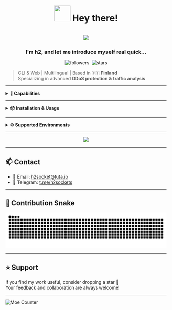 
<div align="center">
  <h1><img src="https://github.com/images/mona-whisper.gif" width="50" height="50" autoplay loop> Hey there!</h1><br>
  <img src="https://i.gifer.com/8V60.gif" width="300" autoplay loop></img><br>
  <h3>I'm h2, and let me introduce myself real quick...</h3>
  <img alt="followers" src="https://img.shields.io/github/followers/h2sockets?label=Followers&style=social">‎‎  ‎ <img src="https://img.shields.io/github/stars/h2sockets?label=Stars" alt="stars">‎‎
</div>

> CLI & Web | Multilingual | Based in 🇫🇮 **Finland**  
> Specializing in advanced **DDoS protection & traffic analysis**

---
<details>
  <summary><strong>🌱 Capabilities</strong></summary>
  
```ruby
## 🛠️ Development Stack

- Platforms: CLI tools & Web apps
- Development: Full-Stack (strong point in: javascript, elixir and web languages)
- OS: Artix & W11

---

## 🌐 Spoken Languages

- 🇫🇮 Finnish (Suomi)  
- 🇬🇧 English  
- 🇫🇷 French

---

## 🔐 Domain Focus

- 🛡️ DDoS Protection  
- 📊 Network Analysis  
- 🔍 Deep Protocol Inspection 
- ⚙️ Real-Time Traffic Intelligence

---

## 🚀 Content

- ⚡ High-performance CLI tools for many purposes
- 🌍 Scalable web interfaces for various needs
- 🔁 Multi-language backend integration  
- 💾 Efficient low-level tooling (Assembly / C)  
- 🧬 Custom protocol analyzers  
- 🕸️ Web/API layer protection  
```

</details>

---

<details>
  <summary><strong>📦 Installation & Usage</strong></summary>

```bash
# Clone the repo
git clone https://github.com/h2sockets/h2sockets.git
cd h2sockets

# Setup
gcc -o h2sockets h2sockets.c -pthread

# Run
./h2sockets
```

> Now you can use me! :)

</details>

---

<details>
  <summary><strong>⚙️ Supported Environments</strong></summary>

```elixir
- 🐧 Linux (Ubuntu, Arch, Alpine)  
- 🪟 Windows 10+  
- 🍎 macOS (M1+ supported)  
- 🐳 Docker & VM compatible
```

</details>

---

<div align="center">
        <img id="example-view" src="https://spotify-github-profile.kittinanx.com/api/view?uid=31nem6usymz3ldj4abut5w47pgci&amp;cover_image=true&amp;theme=novatorem&amp;show_offline=false&amp;background_color=121212&amp;interchange=false&amp;bar_color=53b14f&amp;bar_color_cover=false">
</div>

---

## 📫 Contact

- 📧 Email: [h2socket@tuta.io](mailto:h2socket@tuta.io)  
- 💬 Telegram: [t.me/h2sockets](https://t.me/h2sockets)

---

## 🐍 Contribution Snake
<div align="center">
<picture>
  <source media="(prefers-color-scheme: dark)" srcset="https://raw.githubusercontent.com/h2sockets/h2sockets/output/github-contribution-grid-snake-dark.svg">
  <source media="(prefers-color-scheme: light)" srcset="https://raw.githubusercontent.com/h2sockets/h2sockets/output/github-contribution-grid-snake.svg">
  <img alt="github contribution grid snake animation" src="https://raw.githubusercontent.com/h2sockets/h2sockets/output/github-contribution-grid-snake.svg">
</picture>
</div>

---

## ⭐ Support

If you find my work useful, consider dropping a star 🌟  
Your feedback and collaboration are always welcome!

---

![Moe Counter](https://count.getloli.com/@h2sockets-readme-widget-hub)
